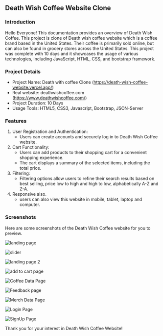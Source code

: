 ## Death Wish Coffee Website Clone

### Introduction
Hello Everyone! This documentation provides an overview of Death Wish Coffee. This project is clone of Death wish coffee website which is a coffee brand based in the United States. Their coffee is primarily sold online, but can also be found in grocery stores across the United States. This project was complete with 10 days and  it showcases the usage of various technologies, including JavaScript, HTML, CSS, and bootstrap framework. 
### Project Details
- Project Name: Death with coffee Clone (https://death-wish-coffee-website.vercel.app/)
- Real website: deathwishcoffee.com (https://www.deathwishcoffee.com/)
- Project Duration: 10 Days
- Usage Tools: HTML5, CSS3, Javascript, Bootstrap, JSON-Server
### Features

1. User Registration and Authentication:
   - Users can create accounts and securely log in to Death Wish Coffee website.
2. Cart Functionality:
   - Users can add products to their shopping cart for a convenient shopping experience.
   - The cart displays a summary of the selected items, including the total price.
3. Filtering:
   - Filtering options allow users to refine their search results based on best selling, price low to high and high to low, alphabetically A-Z and Z-A.
4. Responsive also.
   - users can also view this website in mobile, tablet, laptop and computer.


### Screenshots

Here are some screenshots of the Death Wish Coffee website for you to preview.

![landing page](https://github.com/Ashu7891/Death-Wish-Coffee-Clone/assets/143114291/711cb90b-ed2e-4197-9181-0db8142e4740)

![slider](https://github.com/Ashu7891/Death-Wish-Coffee-Clone/assets/143114291/c76b701a-6301-4e11-aa4f-6782e1137354)

![landing page 2](https://github.com/Ashu7891/Death-Wish-Coffee-Clone/assets/143114291/8aeb8962-66d1-411d-abdc-fcfa1f64810e)

![add to cart page](https://github.com/Ashu7891/Death-Wish-Coffee-Clone/assets/143114291/a01e0abd-ce6a-40a9-a47b-633bd8f01096)

![Coffee Data Page](https://github.com/Ashu7891/Death-Wish-Coffee-Clone/assets/143114291/fe18a8a9-2309-4852-b35a-dde394ceda41)

![Feedback page](https://github.com/Ashu7891/Death-Wish-Coffee-Clone/assets/143114291/493f40d9-c32f-496c-b7fc-4fa912a651aa)

![Merch Data Page](https://github.com/Ashu7891/Death-Wish-Coffee-Clone/assets/143114291/684db302-d49e-4049-ab94-1bbc17b9c2cd)

![Login Page](https://github.com/Ashu7891/Death-Wish-Coffee-Clone/assets/143114291/ddc2b5f4-8b27-4b67-874b-a6c810718384)

![SignUp Page](https://github.com/Ashu7891/Death-Wish-Coffee-Clone/assets/143114291/31b7ae61-31d2-4ed0-92c5-58116a797e80)

Thank you for your interest in Death Wish Coffee Website!
